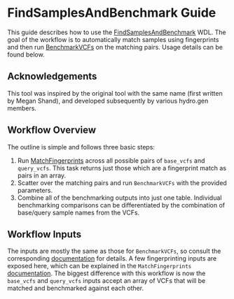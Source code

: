 # FindSamplesAndBenchmark Guide

This guide describes how to use the [FindSamplesAndBenchmark](../FindSamplesAndBenchmark.wdl) WDL. The goal of the workflow is to automatically match samples using fingerprints and then run [BenchmarkVCFs](../BenchmarkVCFs.wdl) on the matching pairs. Usage details can be found below.

## Acknowledgements

This tool was inspired by the original tool with the same name (first written by Megan Shand), and developed subsequently by various hydro.gen members.

## Workflow Overview

The outline is simple and follows three basic steps:
1. Run [MatchFingerprints](/Utilities/WDLs/MatchFingerprints.wdl) across all possible pairs of `base_vcfs` and `query_vcfs`. This task returns just those which are a fingerprint match as pairs in an array.
2. Scatter over the matching pairs and run `BenchmarkVCFs` with the provided parameters.
3. Combine all of the benchmarking outputs into just one table. Individual benchmarking comparisons can be differentiated by the combination of base/query sample names from the VCFs.


## Workflow Inputs

The inputs are mostly the same as those for `BenchmarkVCFs`, so consult the corresponding [documentation](BenchmarkVCFs_README.md) for details. A few fingerprinting inputs are exposed here, which can be explained in the `MatchFingerprints` [documentation](/Utilities/WDLs/MatchFingerprints.wdl). The biggest difference with this workflow is now the `base_vcfs` and `query_vcfs` inputs accept an array of VCFs that will be matched and benchmarked against each other. 



